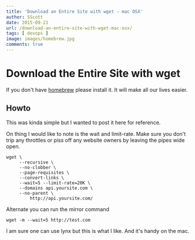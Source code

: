 ```yaml
---
title: 'Download an Entire Site with wget - mac OSX'
author: SScott
date: 2015-09-21
url: /download-an-entire-site-with-wget-mac-osx/
tags: [ devops ]
image: images/homebrew.jpg
comments: true
---
```

# Download the Entire Site with wget

If you don't have [homebrew](http://brew.sh/) please install it. It will make all our lives easier.

## Howto

This was kinda simple but I wanted to post it here for reference.

On thing I would like to note is the wait and limit-rate. Make sure you don't trip any throttles or piss off any website owners by leaving the pipes wide open.

```
wget \
     --recursive \
     --no-clobber \
     --page-requisites \
     --convert-links \
     --wait=5 --limit-rate=20K \
     --domains api.yoursite.com \
     --no-parent \
         http://api.yoursite.com/
```

Alternate you can run the mirror command

```
wget -m --wait=5 http://test.com
```

I am sure one can use lynx but this is what I like. And it's handy on the mac.
